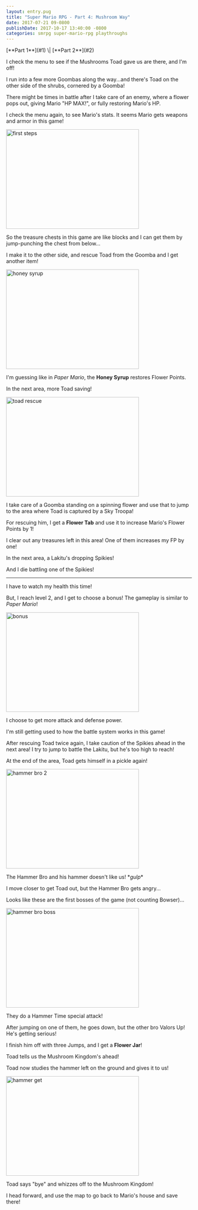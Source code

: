 ```yaml
---
layout: entry.pug
title: "Super Mario RPG - Part 4: Mushroom Way"
date: 2017-07-21 09-0800
publishDate: 2017-10-17 13:40:00 -0800
categories: smrpg super-mario-rpg playthroughs
---
```


<p class="entry-partination" markdown="1">[**Part 1**](#1) \| [**Part 2**](#2)</p>

<a name="1"></a>

I check the menu to see if the Mushrooms Toad gave us are there, and I'm off!

I run into a few more Goombas along the way...and there's Toad on the other side of the shrubs, cornered by a Goomba!

There might be times in battle after I take care of an enemy, where a flower pops out, giving Mario "HP MAX!", or fully restoring Mario's HP.

I check the menu again, to see Mario's stats. It seems Mario gets weapons and armor in this game!

<img src="http://i.imgur.com/bUcZRLe.png" alt="first steps" width="360" height="270" id="liveblog" />

So the treasure chests in this game are like blocks and I can get them by jump-punching the chest from below...

I make it to the other side, and rescue Toad from the Goomba and I get another item!

<img src="http://i.imgur.com/8o5PcLX.png" alt="honey syrup" width="360" height="270" id="liveblog" />

I'm guessing like in *Paper Mario*, the **Honey Syrup** restores Flower Points.

In the next area, more Toad saving!

<img src="http://i.imgur.com/3f8CJmR.png" alt="toad rescue" width="360" height="270" id="liveblog" />

I take care of a Goomba standing on a spinning flower and use that to jump to the area where Toad is captured by a Sky Troopa!

For rescuing him, I get a **Flower Tab** and use it to increase Mario's Flower Points by 1!

I clear out any treasures left in this area! One of them increases my FP by one!

In the next area, a Lakitu's dropping Spikies!

And I die battling one of the Spikies!

<a name="2"></a>

---

I have to watch my health this time!

But, I reach level 2, and I get to choose a bonus! The gameplay is similar to *Paper Mario*!

<img src="http://i.imgur.com/OMXDJty.png" alt="bonus" width="360" height="270" id="liveblog" />

I choose to get more attack and defense power.

I'm still getting used to how the battle system works in this game!

After rescuing Toad twice again, I take caution of the Spikies ahead in the next area! I try to jump to battle the Lakitu, but he's too high to reach!

At the end of the area, Toad gets himself in a pickle again!

<img src="http://i.imgur.com/kvfs4r5.png" alt="hammer bro 2" width="360" height="270" id="liveblog" />

The Hammer Bro and his hammer doesn't like us! \**gulp*\*

I move closer to get Toad out, but the Hammer Bro gets angry...

Looks like these are the first bosses of the game (not counting Bowser)...

<img src="http://i.imgur.com/LzuPqX5.png" alt="hammer bro boss" width="360" height="270" id="liveblog" />

They do a Hammer Time special attack!

After jumping on one of them, he goes down, but the other bro Valors Up! He's getting serious!

I finish him off with three Jumps, and I get a **Flower Jar**!

Toad tells us the Mushroom Kingdom's ahead!

Toad now studies the hammer left on the ground and gives it to us!

<img src="http://i.imgur.com/QvenRsN.png" alt="hammer get" width="360" height="270" id="liveblog" />

Toad says "bye" and whizzes off to the Mushroom Kingdom!

I head forward, and use the map to go back to Mario's house and save there!
